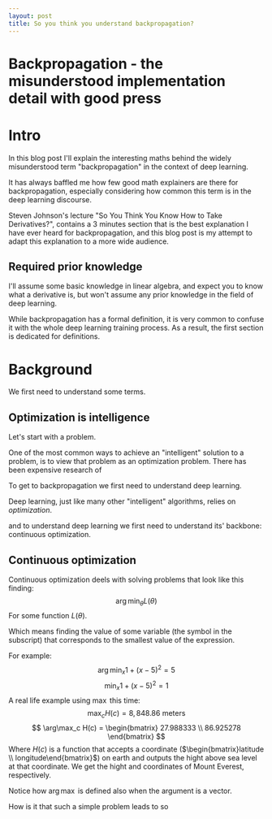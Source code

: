 ```yaml
---
layout: post
title: So you think you understand backpropagation?
---
```

# Backpropagation - the misunderstood implementation detail with good press


# Intro
In this blog post I'll explain the interesting maths behind the widely misunderstood term "backpropagation" in the context of deep learning.

It has always baffled me how few good math explainers are there for backpropagation, especially considering how common this term is in the deep learning discourse.

Steven Johnson's lecture "So You Think You Know How to Take Derivatives?", contains a 3 minutes section that is the best explanation I have ever heard for backpropagation, and this blog post is my attempt to adapt this explanation to a more wide audience.
## Required prior knowledge
I'll assume some basic knowledge in linear algebra, and expect you to know what a derivative is, but won't assume any prior knowledge in the field of deep learning.

While backpropagation has a formal definition, it is very common to confuse it with the whole deep learning training process. As a result, the first section is dedicated for definitions.

# Background
We first need to understand some terms.
## Optimization is intelligence
Let's start with a problem.









One of the most common ways to achieve an "intelligent" solution to a problem, is to view that problem as an optimization problem.
There has been expensive research of 




To get to backpropagation we first need to understand deep learning.

Deep learning, just like many other "intelligent" algorithms, relies on *optimization*.

and to understand deep learning we first need to understand its' backbone: continuous optimization.
## Continuous optimization
Continuous optimization deels with solving problems that look like this finding:
$$
\arg\min_\theta L(\theta)
$$
For some function $L(\theta)$.

Which means finding the value of some variable (the symbol in the subscript) that corresponds to the smallest value of the expression.

For example:
$$\arg\min_x 1+(x-5)^2 = 5$$
$$\min_x 1+(x-5)^2 = 1$$
A real life example using $\max$ this time:
$$
\max_c H(c) = 8,848.86\ \text{meters}
$$
$$
\arg\max_c H(c) = 
\begin{bmatrix}
27.988333 \\ 86.925278
\end{bmatrix}
$$
Where $H(c)$ is a function that accepts a coordinate ($\begin{bmatrix}latitude \\ longitude\end{bmatrix}$) on earth and outputs the hight above sea level at that coordinate.
We get the hight and coordinates of Mount Everest, respectively.

Notice how $\arg\max$ is defined also when the argument is a vector.

How is it that such a simple problem leads to so 